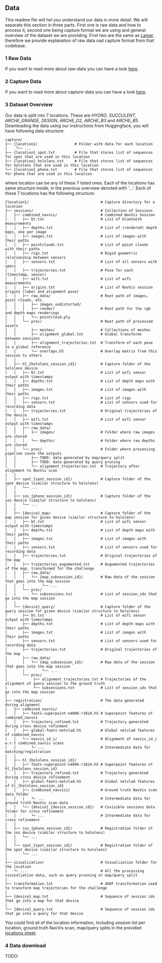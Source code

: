 ## Data
This readme file will hel you understand our data in more detail. We will separate this section in three parts. First one is raw data and how to process it, second one being capture format we are using and general overview of the dataset we are providing. First two are the same as <a href="https://localizoo.com/crocodl/">Lamar</a>, therefore we provide explanation of raw data nad capture format from that codebase.

### 1 Raw Data
If you want to read more about raw-data you can have a look [here](RAW-DATA.md).

### 2 Capture Data
If you want to read more about capture-data you can have a look [here](CAPTURE.md).

### 3 Dataset Overview

Our data is split into 7 locations. These are *HYDRO*, *SUCCULENT*, *ARCHE_GRANDE*, *DESIGN*, *ARCHE_D2*, *ARCHE_B3* and *ARCHE_B5*. Downloading the data using our instructions from Huggingface, you will have following data structure:

```
capture/
├── {location}/                 # Folder with data for each location
│    └── ...
├── {location}_spot.txt         # File that stores list of sequences for spot that are used in this location
├── {location}_hololens.txt     # File that stores list of sequences for hololens that are used in this location
└── {location}_phone.txt        # File that stores list of sequences for phone that are used in this location
```

where location can be any of these 7 listed ones. Each of the locations has same structure inside, in the previous overview denoted with '...'. Each of these 7 locations has the following structure:

```
{location}/                                 # Capture directory for a location
├── sessions/                               # Collection of Sessions
│   ├── combined_navvis/                    # Combined NavVis Session
│   │   ├── bt.txt                          # List of bluetooth measurements
│   │   ├── depths.txt                      # List of (rendered) depth maps, one per image
│   │   ├── images.txt                      # List of images with their paths
│   │   ├── pointclouds.txt                 # List of point clouds with their paths
│   │   ├── rigs.txt                        # Rigid geometric relationship between sensors
│   │   ├── sensors.txt                     # List of all sensors with specs
│   │   ├── trajectories.txt                # Pose for each (timestamp, sensor)
│   │   ├── wifi.txt                        # List of wifi measurements
|   |   ├── origins.txt                     # List of NavVis session origins (label and alignment pose) 
│   │   ├── raw_data/                       # Root path of images, point clouds, etc.
│   │   │   ├── images_undistorted/
│   │   │   ├── render/                     # Root path for the rgb and depth maps renderings
│   │   │   └── pointcloud.ply
│   │   └── proc/                           # Root path of processed assets
│   │       ├── meshes/                     # Collections of meshes
│   │       ├── alignment_global.txt        # Global transforms between sessions
│   │       ├── alignment_trajectories.txt  # Transform of each pose to a global reference
│   │       └── overlaps.h5                 # Overlap matrix from this session to others
|   |
│   ├── hl_{hololens_session_id}/           # Capture folder of the hololens device
│   │   ├── bt.txt                          # List of wifi sensor output with timestamps
│   │   ├── depths.txt                      # List of depth maps with their paths
│   │   ├── images.txt                      # List of images with their paths                       
│   │   ├── rigs.txt                        # List of rigs
│   │   ├── sensors.txt                     # List of sensors used for recording data
│   │   ├── trajectories.txt                # Original trajectories of the device
│   │   ├── wifi.txt                        # List of wifi sensor output with timestamps
│   │   ├── raw_data/
│   │   │   ├── images/                     # Folder where raw images are stored
│   │   │   └── depths/                     # Folder where raw depths are stored
│   │   └── proc/                           # Folder where processing pipeline saves the outputs
│   │       ├── TODO: data generated by map/query split            
│   │       ├── TODO: data generated by query pruning
│   │       └── alignment_trajectories.txt  # Trajectory after alignment to NavVis scan
|   |
│   ├── spot_{spot_session_id}/             # Capture folder of the spot device (similar structure to hololens)
│   │   └── ...
|   |
│   ├── ios_{phone_session_id}/             # Capture folder of the ios device (similar structure to hololens)
│   |   └── ...
│   |
│   ├── {device}_map/                       # Capture folder of the map session for given device (similar structure to hololens)
│   │   ├── bt.txt                          # List of wifi sensor output with timestamps
│   │   ├── depths.txt                      # List of depth maps with their paths
│   │   ├── images.txt                      # List of images with their paths     
│   │   ├── sensors.txt                     # List of sensors used for recording data
│   │   ├── trajectories.txt                # Original trajectories of the map
│   │   ├── trajectories_augumented.txt     # Augumented trajectories of the map, transformed for the challenge
│   |   ├── raw_data/   
|   |   |   └── {map_subsession_id}/        # Raw data of the session that goes into the map session
|   │   |        └── ...
│   |   └── proc/   
|   |       └── subsessions.txt             # List of session_ids that go into the map session   
│   |
|   └── {device}_query/                     # Capture folder of the query session for given device (similar structure to hololens)
│       ├── bt.txt                          # List of wifi sensor output with timestamps
│       ├── depths.txt                      # List of depth maps with their paths
│       ├── images.txt                      # List of images with their paths     
│       ├── sensors.txt                     # List of sensors used for recording data
│       ├── trajectories.txt                # Original trajectories of the map
│       ├── raw_data/   
|       |   └── {map_subsession_id}/        # Raw data of the session that goes into the map session
|       |        └── ...
│       └── proc/
|            ├── alignment_trajectories.txt # Trajectories of the alignment of query session to the ground truth
|            └── subsessions.txt            # List of session_ids that go into the map session   
|   
├── registration/                           # The data generated during alignment
│   ├── combined_navvis/
│   │   ├── feats-superpoint-n4096-r1024.h5 # Superpoint features of combined_navvis
│   │   ├── trajectory_refined.txt          # Trajectory generated during cross device refinment    
│   │   ├── global-feats-netvlad.h5         # Global netvlad features of combined_navvis
│   │   └── navvis_id_i/                    # Alignment of navvis_id_i w.r.t combined_navvis scans
│   │       └─ ...                          # Intermediate data for matching/registration
|   |
│   ├── hl_{hololens_session_id}/
│   │   ├── feats-superpoint-n4096-r1024.h5 # Superpoint features of hl_{hololens_session_id}
│   │   ├── trajectory_refined.txt          # Trajectory generated during cross device refinement    
│   │   ├── global-feats-netvlad.h5         # Global netvlad features of hl_{hololens_session_id}
│   │   ├── {combined_navvis}/              # Ground truth NavVis scan data folder
│   │   |   └─ ...                          # Intermediate data for ground truth NavVis scan data
│   │   └── {device}_{device_session_id}/   # Covisible sessions data folder for cross refinement
│   │       └─ ...                          # Intermediate data for cross refinement
|   |
│   ├── ios_{phone_session_id}/             # Registration folder of the ios device (similar structure to hololens)
│   |   └── ...
|   |
│   └── spot_{spot_session_id}/             # Registration folder of the spot device (similar structure to hololens)
│       └── ...
|   
├── visualization/                          # Visualization folder for the location
|   └─ ...                                  # All the processing visuzaliation data, such as query prunning or map/query split
|
├── transformation.txt                      # 4DOF transformation used to transform map trajectories for the challenge
|
├── {device}_map.txt                        # Sequence of session ids that go into a map for that device
|
└── {device}_query.txt                      # Sequence of session ids that go into a query for that device
```

You could find all of the location information, including session list per location, ground truth NavVis scan, map/query splits in the provided [locations sheet](locations_release.xlsx).

### 4 Data download
TODO: 


